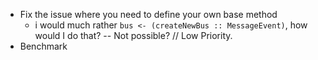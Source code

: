 * Fix the issue where you need to define your own base method
  * i would much rather `bus <- (createNewBus :: MessageEvent)`, how would I do that? -- Not possible? // Low Priority.
* Benchmark